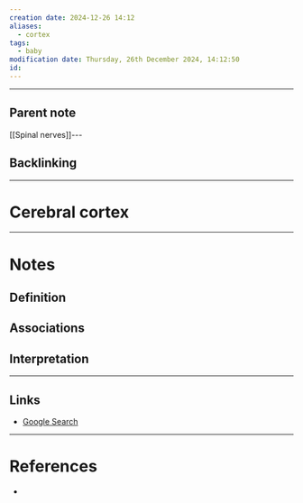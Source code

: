 ```yaml
---
creation date: 2024-12-26 14:12
aliases:
  - cortex
tags:
  - baby
modification date: Thursday, 26th December 2024, 14:12:50
id:
---
```

---

## Parent note
[[Spinal nerves]]---
## Backlinking


---
# Cerebral cortex


---
# Notes

## Definition

## Associations

## Interpretation

---
## Links
- [Google Search](https://www.google.com/search?q=Cerebral+cortex)

---
# References
+ 